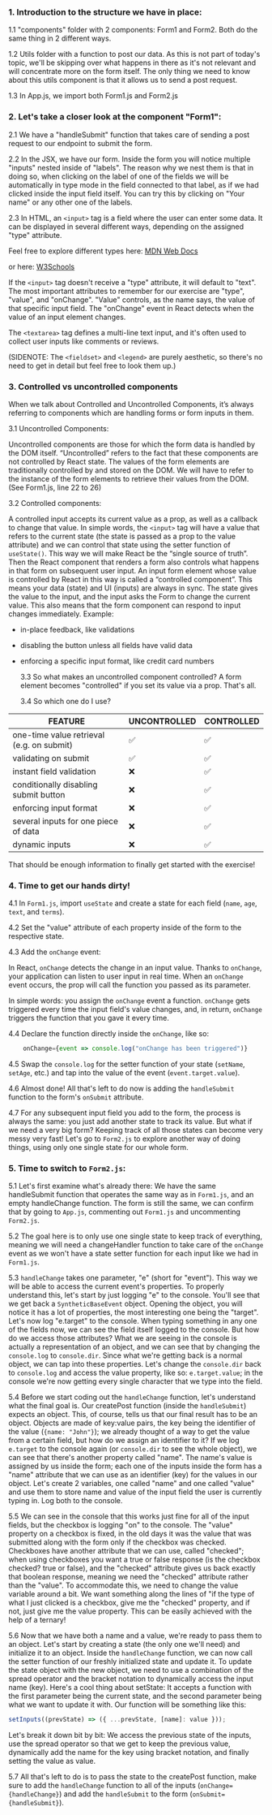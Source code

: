 ### 1. Introduction to the structure we have in place:

1.1 "components" folder with 2 components: Form1 and Form2. Both do the same thing in 2 different ways.

1.2 Utils folder with a function to post our data. As this is not part of today's topic, we'll be skipping over what happens in there as it's not relevant and will concentrate more on the form itself. The only thing we need to know about this utils component is that it allows us to send a post request.

1.3 In App.js, we import both Form1.js and Form2.js

### 2. Let's take a closer look at the component "Form1":

2.1 We have a "handleSubmit" function that takes care of sending a post request to our endpoint to submit the form.

2.2 In the JSX, we have our form. Inside the form you will notice multiple "inputs" nested inside of "labels". The reason why we nest them is that in doing so, when clicking on the label of one of the fields we will be automatically in type mode in the field connected to that label, as if we had clicked inside the input field itself. You can try this by clicking on "Your name" or any other one of the labels.

2.3 In HTML, an `<input>` tag is a field where the user can enter some data. It can be displayed in several different ways, depending on the assigned "type" attribute.

Feel free to explore different types here:
[MDN Web Docs](https://developer.mozilla.org/en-US/docs/Web/HTML/Element/input)

or here:
[W3Schools](https://www.w3schools.com/tags/tag_input.asp)

If the `<input>` tag doesn't receive a "type" attribute, it will default to "text". The most important attributes to remember for our exercise are "type", "value", and "onChange". "Value" controls, as the name says, the value of that specific input field. The "onChange" event in React detects when the value of an input element changes.

The `<textarea>` tag defines a multi-line text input, and it's often used to collect user inputs like comments or reviews.

(SIDENOTE: The `<fieldset>` and `<legend>` are purely aesthetic, so there's no need to get in detail but feel free to look them up.)

### 3. Controlled vs uncontrolled components

When we talk about Controlled and Uncontrolled Components, it’s always referring to components which are handling forms or form inputs in them.

3.1 Uncontrolled Components:

Uncontrolled components are those for which the form data is handled by the DOM itself. “Uncontrolled” refers to the fact that these components are not controlled by React state.
The values of the form elements are traditionally controlled by and stored on the DOM. We will have to refer to the instance of the form elements to retrieve their values from the DOM. (See Form1.js, line 22 to 26)

3.2 Controlled components:

A controlled input accepts its current value as a prop, as well as a callback to change that value.
In simple words, the `<input>` tag will have a value that refers to the current state (the state is passed as a prop to the value attribute) and we can control that state using the setter function of `useState()`.
This way we will make React be the “single source of truth”. Then the React component that renders a form also controls what happens in that form on subsequent user input. An input form element whose value is controlled by React in this way is called a “controlled component”.
This means your data (state) and UI (inputs) are always in sync. The state gives the value to the input, and the input asks the Form to change the current value.
This also means that the form component can respond to input changes immediately. Example:

- in-place feedback, like validations
- disabling the button unless all fields have valid data
- enforcing a specific input format, like credit card numbers

  3.3 So what makes an uncontrolled component controlled?
  A form element becomes "controlled" if you set its value via a prop. That's all.

  3.4 So which one do I use?

| FEATURE                                   | UNCONTROLLED | CONTROLLED |
| ----------------------------------------- | ------------ | ---------- |
| one-time value retrieval (e.g. on submit) | ✅           | ✅         |
| validating on submit                      | ✅           | ✅         |
| instant field validation                  | ❌           | ✅         |
| conditionally disabling submit button     | ❌           | ✅         |
| enforcing input format                    | ❌           | ✅         |
| several inputs for one piece of data      | ❌           | ✅         |
| dynamic inputs                            | ❌           | ✅         |

That should be enough information to finally get started with the exercise!

### 4. Time to get our hands dirty!

4.1 In `Form1.js`, import `useState` and create a state for each field (`name`, `age`, `text`, and `terms`).

4.2 Set the "value" attribute of each property inside of the form to the respective state.

4.3 Add the `onChange` event:

In React, `onChange` detects the change in an input value. Thanks to `onChange`, your application can listen to user input in real time. When an `onChange` event occurs, the prop will call the function you passed as its parameter.

In simple words: you assign the `onChange` event a function. `onChange` gets triggered every time the input field's value changes, and, in return, `onChange` triggers the function that you gave it every time.

4.4 Declare the function directly inside the `onChange`, like so:

```jsx
    onChange={event => console.log("onChange has been triggered")}
```

4.5 Swap the `console.log` for the setter function of your state (`setName`, `setAge`, etc.) and tap into the value of the event (`event.target.value`).

4.6 Almost done! All that's left to do now is adding the `handleSubmit` function to the form's `onSubmit` attribute.

4.7 For any subsequent input field you add to the form, the process is always the same: you just add another state to track its value. But what if we need a very big form? Keeping track of all those states can become very messy very fast! Let's go to `Form2.js` to explore another way of doing things, using only one single state for our whole form.

### 5. Time to switch to `Form2.js`:

5.1 Let's first examine what's already there:
We have the same handleSubmit function that operates the same way as in `Form1.js`, and an empty handleChange function. The form is still the same, we can confirm that by going to `App.js`, commenting out `Form1.js` and uncommenting `Form2.js`.

5.2 The goal here is to only use one single state to keep track of everything, meaning we will need a changeHandler function to take care of the `onChange` event as we won't have a state setter function for each input like we had in `Form1.js`.

5.3 `handleChange` takes one parameter, "e" (short for "event"). This way we will be able to access the current event's properties. To properly understand this, let's start by just logging "e" to the console. You'll see that we get back a `SyntheticBaseEvent` object. Opening the object, you will notice it has a lot of properties, the most interesting one being the "target".
Let's now log "e.target" to the console. When typing something in any one of the fields now, we can see the field itself logged to the console. But how do we access those attributes? What we are seeing in the console is actually a representation of an object, and we can see that by changing the `console.log` to `console.dir`.
Since what we're getting back is a normal object, we can tap into these properties. Let's change the `console.dir` back to `console.log` and access the value property, like so: `e.target.value`; in the console we're now getting every single character that we type into the field.

5.4 Before we start coding out the `handleChange` function, let's understand what the final goal is. Our createPost function (inside the `handleSubmit`) expects an object. This, of course, tells us that our final result has to be an object. Objects are made of key:value pairs, the key being the identifier of the value (`{name: "John"}`); we already thought of a way to get the value from a certain field, but how do we assign an identifier to it? If we log `e.target` to the console again (or `console.dir` to see the whole object), we can see that there's another property called "name". The name's value is assigned by us inside the form; each one of the inputs inside the form has a "name" attribute that we can use as an identifier (key) for the values in our object. Let's create 2 variables, one called "name" and one called "value" and use them to store name and value of the input field the user is currently typing in. Log both to the console.

5.5 We can see in the console that this works just fine for all of the input fields, but the checkbox is logging "on" to the console. The "value" property on a checkbox is fixed, in the old days it was the value that was submitted along with the form only if the checkbox was checked. Checkboxes have another attribute that we can use, called "checked"; when using checkboxes you want a true or false response (is the checkbox checked? true or false), and the "checked" attribute gives us back exactly that boolean response, meaning we need the "checked" attribute rather than the "value". To accommodate this, we need to change the value variable around a bit. We want something along the lines of "if the type of what I just clicked is a checkbox, give me the "checked" property, and if not, just give me the value property. This can be easily achieved with the help of a ternary!

5.6 Now that we have both a name and a value, we're ready to pass them to an object. Let's start by creating a state (the only one we'll need) and initialize it to an object. Inside the `handleChange` function, we can now call the setter function of our freshly initialized state and update it.
To update the state object with the new object, we need to use a combination of the spread operator and the bracket notation to dynamically access the input name (key).
Here's a cool thing about setState:
It accepts a function with the first parameter being the current state, and the second parameter being what we want to update it with. Our function will be something like this:

```jsx
setInputs((prevState) => ({ ...prevState, [name]: value }));
```

Let's break it down bit by bit:
We access the previous state of the inputs, use the spread operator so that we get to keep the previous value, dynamically add the name for the key using bracket notation, and finally setting the value as value.

5.7 All that's left to do is to pass the state to the createPost function, make sure to add the `handleChange` function to all of the inputs (`onChange={handleChange}`) and add the `handleSubmit` to the form (`onSubmit={handleSubmit}`).
